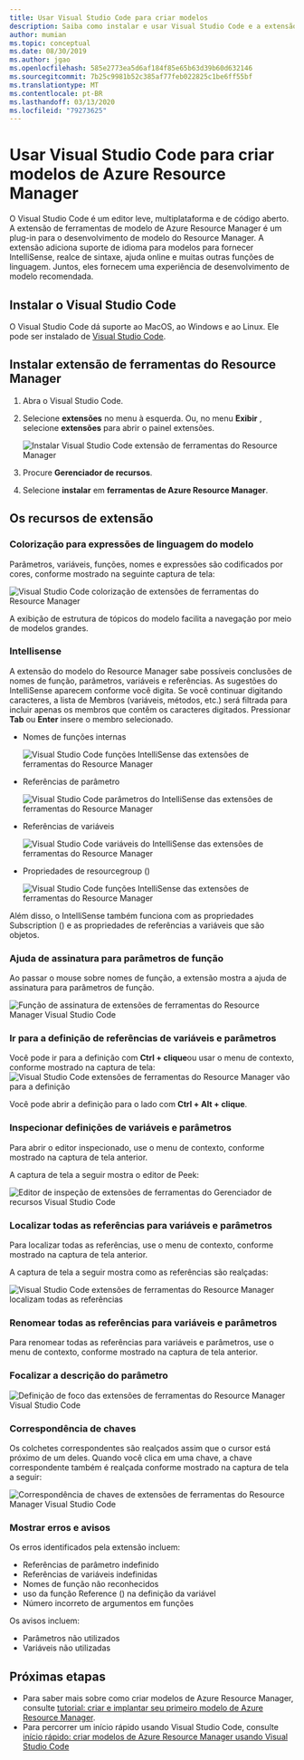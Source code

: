 ```yaml
---
title: Usar Visual Studio Code para criar modelos
description: Saiba como instalar e usar Visual Studio Code e a extensão de ferramentas de Azure Resource Manager.
author: mumian
ms.topic: conceptual
ms.date: 08/30/2019
ms.author: jgao
ms.openlocfilehash: 585e2773ea5d6af184f85e65b63d39b60d632146
ms.sourcegitcommit: 7b25c9981b52c385af77feb022825c1be6ff55bf
ms.translationtype: MT
ms.contentlocale: pt-BR
ms.lasthandoff: 03/13/2020
ms.locfileid: "79273625"
---
```

# <a name="use-visual-studio-code-to-create-azure-resource-manager-templates"></a>Usar Visual Studio Code para criar modelos de Azure Resource Manager

O Visual Studio Code é um editor leve, multiplataforma e de código aberto. A extensão de ferramentas de modelo de Azure Resource Manager é um plug-in para o desenvolvimento de modelo do Resource Manager. A extensão adiciona suporte de idioma para modelos para fornecer IntelliSense, realce de sintaxe, ajuda online e muitas outras funções de linguagem. Juntos, eles fornecem uma experiência de desenvolvimento de modelo recomendada.

## <a name="install-visual-studio-code"></a>Instalar o Visual Studio Code

O Visual Studio Code dá suporte ao MacOS, ao Windows e ao Linux.  Ele pode ser instalado de [Visual Studio Code](https://code.visualstudio.com/).

## <a name="install-resource-manager-tools-extension"></a>Instalar extensão de ferramentas do Resource Manager

1. Abra o Visual Studio Code.
1. Selecione **extensões** no menu à esquerda. Ou, no menu **Exibir** , selecione **extensões** para abrir o painel extensões.

    ![Instalar Visual Studio Code extensão de ferramentas do Resource Manager](./media/use-vs-code-to-create-template/resource-manager-visual-studio-code-tools-extension.png)
1. Procure **Gerenciador de recursos**.
1. Selecione **instalar** em **ferramentas de Azure Resource Manager**.

## <a name="the-extension-features"></a>Os recursos de extensão

### <a name="colorization-for-template-language-expressions"></a>Colorização para expressões de linguagem do modelo

Parâmetros, variáveis, funções, nomes e expressões são codificados por cores, conforme mostrado na seguinte captura de tela:

![Visual Studio Code colorização de extensões de ferramentas do Resource Manager](./media/use-vs-code-to-create-template/resource-manager-tools-extension-colorization.png)

A exibição de estrutura de tópicos do modelo facilita a navegação por meio de modelos grandes.

### <a name="intellisense"></a>Intellisense

A extensão do modelo do Resource Manager sabe possíveis conclusões de nomes de função, parâmetros, variáveis e referências. As sugestões do IntelliSense aparecem conforme você digita. Se você continuar digitando caracteres, a lista de Membros (variáveis, métodos, etc.) será filtrada para incluir apenas os membros que contêm os caracteres digitados. Pressionar **Tab** ou **Enter** insere o membro selecionado.

- Nomes de funções internas

    ![Visual Studio Code funções IntelliSense das extensões de ferramentas do Resource Manager](./media/use-vs-code-to-create-template/resource-manager-tools-extension-intellisense-functions.png)

- Referências de parâmetro

    ![Visual Studio Code parâmetros do IntelliSense das extensões de ferramentas do Resource Manager](./media/use-vs-code-to-create-template/resource-manager-tools-extension-intellisense-parameters.png)

- Referências de variáveis

    ![Visual Studio Code variáveis do IntelliSense das extensões de ferramentas do Resource Manager](./media/use-vs-code-to-create-template/resource-manager-tools-extension-intellisense-variables.png)

- Propriedades de resourcegroup ()

    ![Visual Studio Code funções IntelliSense das extensões de ferramentas do Resource Manager](./media/use-vs-code-to-create-template/resource-manager-tools-extension-intellisense-resourcegroup.png)

Além disso, o IntelliSense também funciona com as propriedades Subscription () e as propriedades de referências a variáveis que são objetos.

### <a name="signature-help-for-function-parameters"></a>Ajuda de assinatura para parâmetros de função

Ao passar o mouse sobre nomes de função, a extensão mostra a ajuda de assinatura para parâmetros de função.

![Função de assinatura de extensões de ferramentas do Resource Manager Visual Studio Code](./media/use-vs-code-to-create-template/resource-manager-tools-extension-signature-function.png)

### <a name="go-to-definition-for-variable-and-parameter-references"></a>Ir para a definição de referências de variáveis e parâmetros

Você pode ir para a definição com **Ctrl + clique**ou usar o menu de contexto, conforme mostrado na captura de tela: ![Visual Studio Code extensões de ferramentas do Resource Manager vão para a definição](./media/use-vs-code-to-create-template/resource-manager-tools-extension-context-menu.png)

Você pode abrir a definição para o lado com **Ctrl + Alt + clique**.

### <a name="peek-for-variable-and-parameter-definitions"></a>Inspecionar definições de variáveis e parâmetros

Para abrir o editor inspecionado, use o menu de contexto, conforme mostrado na captura de tela anterior.

A captura de tela a seguir mostra o editor de Peek:

![Editor de inspeção de extensões de ferramentas do Gerenciador de recursos Visual Studio Code](./media/use-vs-code-to-create-template/resource-manager-tools-extension-peek-editor.png)

### <a name="find-all-references-for-variables-and-parameters"></a>Localizar todas as referências para variáveis e parâmetros

Para localizar todas as referências, use o menu de contexto, conforme mostrado na captura de tela anterior.

A captura de tela a seguir mostra como as referências são realçadas:

![Visual Studio Code extensões de ferramentas do Resource Manager localizam todas as referências](./media/use-vs-code-to-create-template/resource-manager-tools-extension-find-all-references.png)

### <a name="rename-all-references-for-variables-and-parameters"></a>Renomear todas as referências para variáveis e parâmetros

Para renomear todas as referências para variáveis e parâmetros, use o menu de contexto, conforme mostrado na captura de tela anterior.

### <a name="hover-for-parameter-description"></a>Focalizar a descrição do parâmetro

![Definição de foco das extensões de ferramentas do Resource Manager Visual Studio Code](./media/use-vs-code-to-create-template/resource-manager-tools-extension-hover-parameters.png)

### <a name="brace-matching"></a>Correspondência de chaves

Os colchetes correspondentes são realçados assim que o cursor está próximo de um deles. Quando você clica em uma chave, a chave correspondente também é realçada conforme mostrado na captura de tela a seguir:

![Correspondência de chaves de extensões de ferramentas do Resource Manager Visual Studio Code](./media/use-vs-code-to-create-template/resource-manager-tools-extension-brace-matching.png)

### <a name="show-errors-and-warnings"></a>Mostrar erros e avisos

Os erros identificados pela extensão incluem:

- Referências de parâmetro indefinido
- Referências de variáveis indefinidas
- Nomes de função não reconhecidos
- uso da função Reference () na definição da variável
- Número incorreto de argumentos em funções

Os avisos incluem:

- Parâmetros não utilizados
- Variáveis não utilizadas

## <a name="next-steps"></a>Próximas etapas

- Para saber mais sobre como criar modelos de Azure Resource Manager, consulte [tutorial: criar e implantar seu primeiro modelo de Azure Resource Manager](template-tutorial-create-first-template.md).
- Para percorrer um início rápido usando Visual Studio Code, consulte [início rápido: criar modelos de Azure Resource Manager usando Visual Studio Code](quickstart-create-templates-use-visual-studio-code.md)

